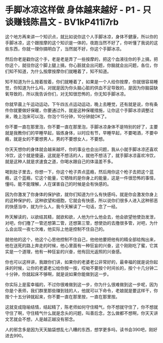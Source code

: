 # 手脚冰凉这样做 身体越来越好 - P1 - 只谈赚钱陈昌文 - BV1kP411i7rb

这个地方再来讲一个知识点，就比如说你这个人手脚冰凉，身体不健康，所以你的手脚冰凉，这个跟按摩的这个知识是一体的，夜跑当然不好了，你听懂了我说的这些东西，你就一理你搞明白了，当然就不好，你这个手脚冰凉。

然后你老是戳你这个手，老是老是弄了一些按摩的，把这个血液往你的手上搞，把你这个，就往你这个脚上腿上搞，你心脏就会出问题，你脑就会出问题，各位，你们知不知道，为什么按摩按摩你们就睡着了，知不知道。

知不知道为什么按着按着，你们就睡着了，如果是一个人给你按摩，你就很容易睡觉，你知道为什么吗，对就是因为你头脑心脏的供血不足导致的，是因为你脑袋缺氧导致的，所以我告诉你们，对无知很恐怖的，你无知手脚冰凉。

你就早晨上午运动运动，下午四五点运动运动，晚上去睡觉，还有就是说，你有条件你就要做好保暖，你要通过外，就是这种保暖措施，让你这个手脚冰凉调整过来，晚上泡床可以泡，你泡个15分钟，10分钟就OK了。

你不要一直在那里泡，你不要一直在那里泡，手脚冰凉身体不是特别的好了，主要就是我教你们的早睡早起，锻炼身体，以时应有节，早睡早起，不要喝酒，不要中瘾，就是女的不要想男人，男的不要想女人，不要想。

你天天想你的身体就会越来越坏，你的事业也会出问题，我从小就手脚冰凉还喜欢冷饮，这个就是傻逼，这就是不想活的人，就他不想活了，就手脚冰凉喜欢冷饮，就是这种人就是求速食之道，你喝水跟自己的体温差不多。

喝到肚子里去，你想一下，你这个枪子弄点蓝瘾，然后用你这个枪子去把这个蓝瘾，这个蓝瘾，它这个能量，它牺牲的是你身上的能量，这是一件很恐怖的事情，懂吗，能不能理解，人在谋害自己的时候是会有快感的。

因为你激发了你身体的保护欲，就你们知道为什么有快感吗，就是你会激发你身上的这种保护的，这种欲望和细胞，它就会有快感，所以说你们很多人进入这种邪恶的快感当中，就为什么人，我今天解读了一句话，念了一经。

昨天解读的，以欲结其精，就欲和欲，人他为什么他会去，他会欲望他使劲发泄，对吧，你们撸了一管还想第二管，还想第三管，想使劲的去撸很多管，对吧，为什么会出现一夜七次难，他实际上他是控制不住自己的。

就他他的这个，他这个心思他控制不住自己，他他他要把他有的精全部给掏出来，他在送死的路上奔走的时候，他心里面有一种狂妄的兴奋，这个刚刚吃了蜜，它其实是一个道理，他有一种狂妄的兴奋，他有回光返照的兴奋感。

你也可以这样讲，我跟你们讲，如果你的老婆老公非常好的，最幸福的就是说你起床的时候，让你的老婆老公给你按一按，哎呦不要按个时间长的，按个十几分钟二十分钟，你就起床不够啊，就是说如果你能做到这一步。

你实际上是蛮幸福的，不过你很难做到这一步，你为什么很难做到这一步呢，因为你是个表师，我们群里那些赚到钱的人，他就可以下命令，老娘就是要这样干，你按个十五分钟就起来，你不要一直在那里按，一直在那里按。

这就变成隐喻结情，结起精了，陈老师如何守住精气，你不想就守住了，你不想就守住了啊，守住精气什么就是念头的问题，叫善后念，怎么做都不想啊，你天天讲文艺就会不想，人是越正越没有邪念。

人的邪念多是因为天天脑袋想乱七八糟的东西，想学更多吗，读书会390吧，刚好进去990。